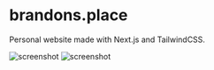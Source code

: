 # brandons.place

Personal website made with Next.js and TailwindCSS.

![screenshot](https://github.com/brandonsaldan/brandons.place/assets/26472557/055def14-3922-4e5f-93c7-a2fdffc9d64f)
![screenshot](https://github.com/brandonsaldan/brandons.place/assets/26472557/d9269004-47c7-4785-868b-829c8a4c6cba)
